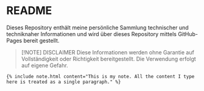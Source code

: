 # README

Dieses Repository enthält meine persönliche Sammlung technischer und techniknaher Informationen und wird über dieses Repository mittels GitHub-Pages bereit gestellt.


> [!NOTE] DISCLAIMER
> Diese Informationen werden ohne Garantie auf Vollständigkeit oder Richtigkeit bereitgestellt. Die Verwendung erfolgt auf eigene Gefahr.

```
{% include note.html content="This is my note. All the content I type here is treated as a single paragraph." %}
```